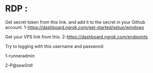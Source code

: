 # RDP : 

Get secret token from this link. and add it to the secret in your Github account.
1-https://dashboard.ngrok.com/get-started/setup/windows

Get your VPS link from this.
2-https://dashboard.ngrok.com/endpoints


Try to logging with this username and password:

1-runneradmin

2-P@ssw0rd!
